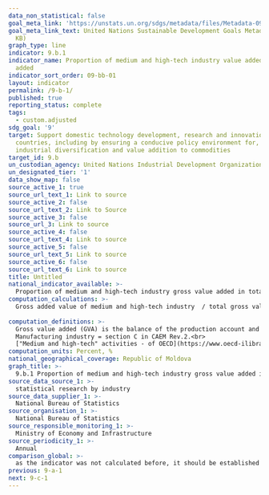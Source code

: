```yaml
---
data_non_statistical: false
goal_meta_link: 'https://unstats.un.org/sdgs/metadata/files/Metadata-09-0B-01.pdf '
goal_meta_link_text: United Nations Sustainable Development Goals Metadata (PDF 332
  KB)
graph_type: line
indicator: 9.b.1
indicator_name: Proportion of medium and high-tech industry value added in total value
  added
indicator_sort_order: 09-bb-01
layout: indicator
permalink: /9-b-1/
published: true
reporting_status: complete
tags:
  - custom.adjusted
sdg_goal: '9'
target: Support domestic technology development, research and innovation in developing
  countries, including by ensuring a conducive policy environment for, inter alia,
  industrial diversification and value addition to commodities
target_id: 9.b
un_custodian_agency: United Nations Industrial Development Organization (UNIDO)
un_designated_tier: '1'
data_show_map: false
source_active_1: true
source_url_text_1: Link to source
source_active_2: false
source_url_text_2: Link to Source
source_active_3: false
source_url_3: Link to source
source_active_4: false
source_url_text_4: Link to source
source_active_5: false
source_url_text_5: Link to source
source_active_6: false
source_url_text_6: Link to source
title: Untitled
national_indicator_available: >-
  Proportion of medium and high-tech industry gross value added in total value added of manufacturing industry
computation_calculations: >-
  Gross added value of medium and high-tech industry  / total gross value added in manufacturing industry *100.<br> 
  
computation_definitions: >-
  Gross value added (GVA) is the balance of the production account and is measured as the difference between the value of manufactured goods and services (assessed at the basic prices) and the intermediary consumption (assessed at the buyer's prices), hence representing the newly created value in the production process. GVA is distributed by economic activities according to  NACE rev.2. <br> 
  Manufacturing industry = section C in CAEM Rev.2.<br> 
  ["Medium and high-tech" activities - of OECD](https://www.oecd-ilibrary.org/science-and-technology/oecd-taxonomy-of-economic-activities-based-on-r-d-intensity_5jlv73sqqp8r-en), or [Eurostat classification](https://ec.europa.eu/eurostat/statistics-explained/index.php/Glossary:High-tech_classification_of_manufacturing_industries) - which are similar with small exceptions.
computation_units: Percent, %
national_geographical_coverage: Republic of Moldova
graph_title: >-
  9.b.1 Proportion of medium and high-tech industry gross value added in total value added of manufacturing industry 
source_data_source_1: >-
  statistical research by industry  
source_data_supplier_1: >-
  National Bureau of Statistics
source_organisation_1: >-
  National Bureau of Statistics
source_responsible_monitoring_1: >-
  Ministry of Economy and Infrastructure
source_periodicity_1: >-
  Annual
comparison_global: >-
  as the indicator was not calculated before, it should be established if it corresponds fully or partially with the list of activities from the industry with advanced or medium technology 
previous: 9-a-1
next: 9-c-1
---
```


